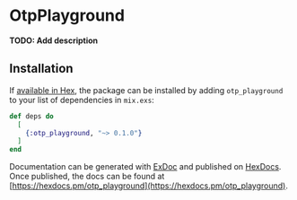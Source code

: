 # OtpPlayground

**TODO: Add description**

## Installation

If [available in Hex](https://hex.pm/docs/publish), the package can be installed
by adding `otp_playground` to your list of dependencies in `mix.exs`:

```elixir
def deps do
  [
    {:otp_playground, "~> 0.1.0"}
  ]
end
```

Documentation can be generated with [ExDoc](https://github.com/elixir-lang/ex_doc)
and published on [HexDocs](https://hexdocs.pm). Once published, the docs can
be found at [https://hexdocs.pm/otp_playground](https://hexdocs.pm/otp_playground).

